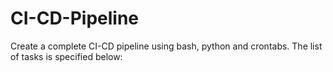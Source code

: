 # CI-CD-Pipeline
Create a complete CI-CD pipeline using bash, python and crontabs. The list of tasks is specified below:
